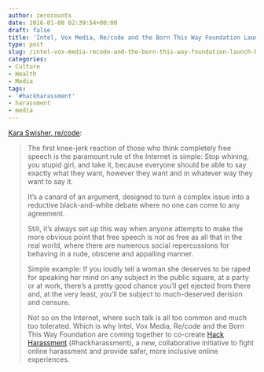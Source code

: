 ```yaml
---
author: zerocounts
date: 2016-01-08 02:39:54+00:00
draft: false
title: 'Intel, Vox Media, Re/code and the Born This Way Foundation Launch #HackHarassment'
type: post
slug: /intel-vox-media-recode-and-the-born-this-way-foundation-launch-hackharassment/
categories:
- Culture
- Health
- Media
tags:
- '#hackharassment'
- harassment
- media
---
```


[Kara Swisher, re/code](http://recode.net/2016/01/07/lets-end-the-false-war-between-free-speech-and-hate-speech/):

> The first knee-jerk reaction of those who think completely free speech is the paramount rule of the Internet is simple: Stop whining, you stupid girl, and take it, because everyone should be able to say exactly what they want, however they want and in whatever way they want to say it.
>
> It’s a canard of an argument, designed to turn a complex issue into a reductive black-and-white debate where no one can come to any agreement.
>
> Still, it’s always set up this way when anyone attempts to make the more obvious point that free speech is not as free as all that in the real world, where there are numerous social repercussions for behaving in a rude, obscene and appalling manner.
>
> Simple example: If you loudly tell a woman she deserves to be raped for speaking her mind on any subject in the public square, at a party or at work, there’s a pretty good chance you’ll get ejected from there and, at the very least, you’ll be subject to much-deserved derision and censure.
>
> Not so on the Internet, where such talk is all too common and much too tolerated. Which is why Intel, Vox Media, Re/code and the Born This Way Foundation are coming together to co-create [Hack Harassment](http://www.hackharassment.com) (#hackharassment), a new, collaborative initiative to fight online harassment and provide safer, more inclusive online experiences.
